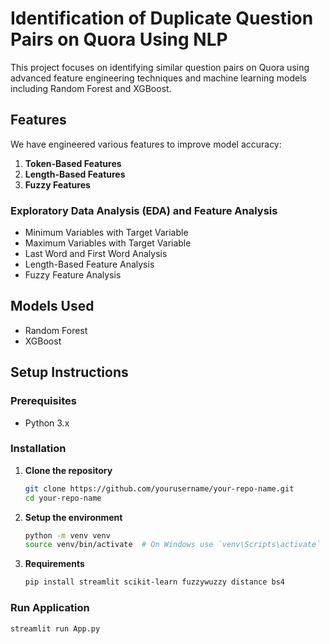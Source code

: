 # Identification of Duplicate Question Pairs on Quora Using NLP

This project focuses on identifying similar question pairs on Quora using advanced feature engineering techniques and machine learning models including Random Forest and XGBoost.

## Features
We have engineered various features to improve model accuracy:

1. **Token-Based Features**
2. **Length-Based Features**
3. **Fuzzy Features**

### Exploratory Data Analysis (EDA) and Feature Analysis
- Minimum Variables with Target Variable
- Maximum Variables with Target Variable
- Last Word and First Word Analysis
- Length-Based Feature Analysis
- Fuzzy Feature Analysis

## Models Used
- Random Forest
- XGBoost

## Setup Instructions

### Prerequisites
- Python 3.x

### Installation

1. **Clone the repository**
   ```sh
   git clone https://github.com/yourusername/your-repo-name.git
   cd your-repo-name

2. **Setup the environment**
   ```sh
   python -m venv venv
   source venv/bin/activate  # On Windows use `venv\Scripts\activate`

3. **Requirements**
   ```sh
   pip install streamlit scikit-learn fuzzywuzzy distance bs4

### Run Application
```sh
streamlit run App.py
